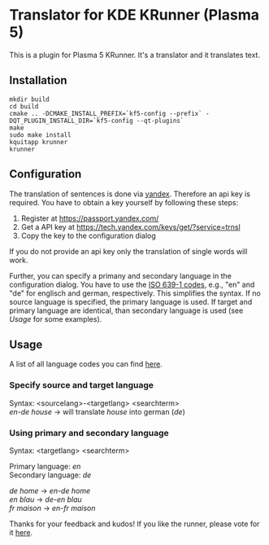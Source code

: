 # Translator for KDE KRunner (Plasma 5)

This is a plugin for Plasma 5 KRunner. It's a translator and it translates text.

## Installation ##
```
mkdir build
cd build
cmake .. -DCMAKE_INSTALL_PREFIX=`kf5-config --prefix` -DQT_PLUGIN_INSTALL_DIR=`kf5-config --qt-plugins`
make 
sudo make install
kquitapp krunner
krunner
```
## Configuration ##

The translation of sentences is done via [yandex](https://translate.yandex.com/). Therefore an api key is required. You have to obtain a key yourself by following these steps:  
1. Register at https://passport.yandex.com/  
2. Get a API key at https://tech.yandex.com/keys/get/?service=trnsl   
3. Copy the key to the configuration dialog  

If you do not provide an api key only the translation of single words will work.

Further, you can specify a primany and secondary language in the configuration dialog. You have to use the [ISO 639-1 codes](https://en.wikipedia.org/wiki/List_of_ISO_639-1_codes), e.g., "en" and "de" for englisch and german, respectively. This simplifies the syntax. If no source language is specified, the primary language is used. If target and primary language are identical, than secondary language is used (see *Usage* for some examples). 



## Usage ##

A list of all language codes you can find [here](https://en.wikipedia.org/wiki/List_of_ISO_639-1_codes).

### Specify source and target language ###
Syntax: \<sourcelang\>-\<targetlang\> \<searchterm\>  
*en-de house* → will translate *house* into german (*de*)

### Using primary and secondary language ###
Syntax: \<targetlang\> \<searchterm\>

Primary language: *en*  
Secondary language: *de*  

*de home* → *en-de home*  
*en blau* → *de-en blau*  
*fr maison* → *en-fr maison*  

Thanks for your feedback and kudos! If you like the runner, please vote for it [here](http://kde-apps.org/content/show.php?content=156498).
